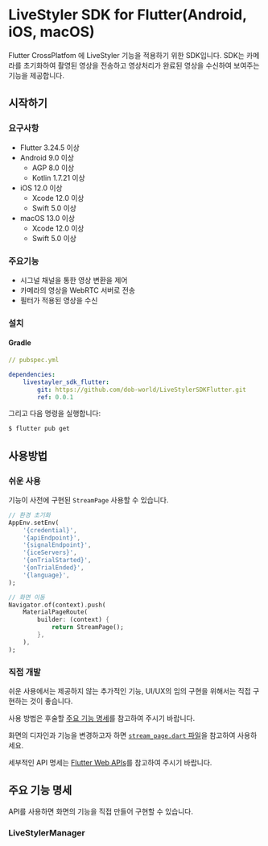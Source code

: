 # LiveStyler SDK for Flutter(Android, iOS, macOS)

Flutter CrossPlatfom 에 LiveStyler 기능을 적용하기 위한 SDK입니다.
SDK는 카메라를 초기화하여 촬영된 영상을 전송하고 영상처리가 완료된 영상을 수신하여 보여주는 기능을 제공합니다.

## 시작하기

### 요구사항

- Flutter 3.24.5 이상
- Android 9.0 이상
    - AGP 8.0 이상
    - Kotlin 1.7.21 이상
- iOS 12.0 이상
    - Xcode 12.0 이상
    - Swift 5.0 이상
- macOS 13.0 이상
    - Xcode 12.0 이상
    - Swift 5.0 이상

### 주요기능

- 시그널 채널을 통한 영상 변환을 제어
- 카메라의 영상을 WebRTC 서버로 전송
- 필터가 적용된 영상을 수신

### 설치

#### Gradle

```yaml
// pubspec.yml

dependencies:
    livestayler_sdk_flutter:
        git: https://github.com/dob-world/LiveStylerSDKFlutter.git
        ref: 0.0.1
```

그리고 다음 명령을 실행합니다:

```bash
$ flutter pub get
```

## 사용방법

### 쉬운 사용

기능이 사전에 구현된 `StreamPage` 사용할 수 있습니다.

```dart
// 환경 초기화
AppEnv.setEnv(
    '{credential}',
    '{apiEndpoint}',
    '{signalEndpoint}',
    '{iceServers}',
    '{onTrialStarted}',
    '{onTrialEnded}',
    '{language}',
);

// 화면 이동
Navigator.of(context).push(
    MaterialPageRoute(
        builder: (context) {
            return StreamPage();
        },
    ),
);
```

### 직접 개발

쉬운 사용에서는 제공하지 않는 추가적인 기능, UI/UX의 임의 구현을 위해서는 직접 구현하는 것이 좋습니다.

사용 방법은 후술할 [주요 기능 명세](#주요-기능-명세)를 참고하여 주시기 바랍니다.

화면의 디자인과 기능을 변경하고자 하면 [`stream_page.dart` 파일](flutter-streampagedart-web.md)을 참고하여 사용하세요.

세부적인 API 명세는 [Flutter Web APIs](reference-flutter-web.md)를 참고하여 주시기 바랍니다.

## 주요 기능 명세

API를 사용하면 화면의 기능을 직접 만들어 구현할 수 있습니다.

### LiveStylerManager